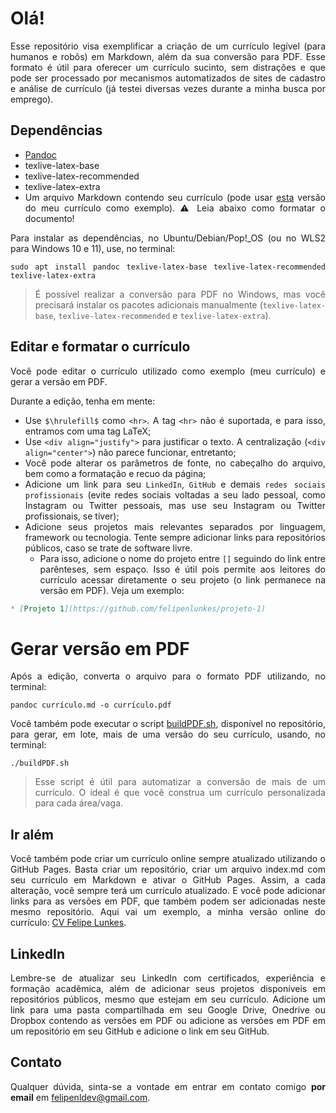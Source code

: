 # Olá!

<div align="justify">

Esse repositório visa exemplificar a criação de um currículo legível (para humanos e robôs) em Markdown, além da sua conversão para PDF. Esse formato é útil para oferecer um currículo sucinto, sem distrações e que pode ser processado por mecanismos automatizados de sites de cadastro e análise de currículo (já testei diversas vezes durante a minha busca por emprego).

## Dependências

* [Pandoc](https://pandoc.org/)
* texlive-latex-base
* texlive-latex-recommended 
* texlive-latex-extra
* Um arquivo Markdown contendo seu currículo (pode usar [esta](CV.md) versão do meu currículo como exemplo). ⚠️ Leia abaixo como formatar o documento!

Para instalar as dependências, no Ubuntu/Debian/Pop!_OS (ou no WLS2 para Windows 10 e 11), use, no terminal:

```shell
sudo apt install pandoc texlive-latex-base texlive-latex-recommended texlive-latex-extra
```

> É possível realizar a conversão para PDF no Windows, mas você precisará instalar os pacotes adicionais manualmente (`texlive-latex-base`, `texlive-latex-recommended` e `texlive-latex-extra`).
  
## Editar e formatar o currículo

Você pode editar o currículo utilizado como exemplo (meu currículo) e gerar a versão em PDF.

Durante a edição, tenha em mente:

* Use `$\hrulefill$` como `<hr>`. A tag `<hr>` não é suportada, e para isso, entramos com uma tag LaTeX;
* Use `<div align="justify">` para justificar o texto. A centralização (`<div align="center">`) não parece funcionar, entretanto;
* Você pode alterar os parâmetros de fonte, no cabeçalho do arquivo, bem como a formatação e recuo da página;
* Adicione um link para seu `LinkedIn`, `GitHub` e demais `redes sociais profissionais` (evite redes sociais voltadas a seu lado pessoal, como Instagram ou Twitter pessoais, mas use seu Instagram ou Twitter profissionais, se tiver);
* Adicione seus projetos mais relevantes separados por linguagem, framework ou tecnologia. Tente sempre adicionar links para repositórios públicos, caso se trate de software livre.
  - Para isso, adicione o nome do projeto entre `[]` seguindo do link entre parênteses, sem espaço. Isso é útil pois permite aos leitores do currículo acessar diretamente o seu projeto (o link    permanece na versão em PDF). Veja um exemplo:
  
```markdown
* [Projeto 1](https://github.com/felipenlunkes/projeto-1)
```

# Gerar versão em PDF
  
Após a edição, converta o arquivo para o formato PDF utilizando, no terminal:

```shell
pandoc currículo.md -o currículo.pdf
```

Você também pode executar o script [buildPDF.sh](buildPDF.sh), disponível no repositório, para gerar, em lote, mais de uma versão do seu currículo, usando, no terminal:

```shell
./buildPDF.sh
```

> Esse script é útil para automatizar a conversão de mais de um currículo. O ideal é que você construa um currículo personalizada para cada área/vaga.

## Ir além
  
Você também pode criar um currículo online sempre atualizado utilizando o GitHub Pages. Basta criar um repositório, criar um arquivo index.md com seu currículo em Markdown e ativar o GitHub Pages. Assim, a cada alteração, você sempre terá um currículo atualizado. E você pode adicionar links para as versões em PDF, que também podem ser adicionadas neste mesmo repositório. Aqui vai um exemplo, a minha versão online do currículo: [CV Felipe Lunkes](https://felipenlunkes.github.io/cv/).

## LinkedIn
  
Lembre-se de atualizar seu LinkedIn com certificados, experiência e formação acadêmica, além de adicionar seus projetos disponíveis em repositórios públicos, mesmo que estejam em seu currículo. Adicione um link para uma pasta compartilhada em seu Google Drive, Onedrive ou Dropbox contendo as versões em PDF ou adicione as versões em PDF em um repositório em seu GitHub e adicione o link em seu GitHub.

## Contato

Qualquer dúvida, sinta-se a vontade em entrar em contato comigo **por email** em felipenldev@gmail.com.
  
</div>
